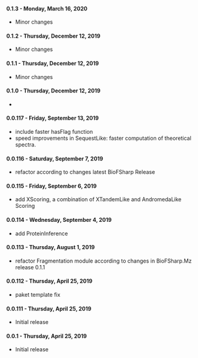 #### 0.1.3 - Monday, March 16, 2020
* Minor changes 

#### 0.1.2 - Thursday, December 12, 2019
* Minor changes 

#### 0.1.1 - Thursday, December 12, 2019
* Minor changes 

#### 0.1.0 - Thursday, December 12, 2019
*
#### 0.0.117 - Friday, September 13, 2019
* include faster hasFlag function
* speed improvements in SequestLike: faster computation of theoretical spectra. 

#### 0.0.116 - Saturday, September 7, 2019
* refactor according to changes latest BioFSharp Release

#### 0.0.115 - Friday, September 6, 2019
* add XScoring, a combination of XTandemLike and AndromedaLike Scoring

#### 0.0.114 - Wednesday, September 4, 2019
* add ProteinInference

#### 0.0.113 - Thursday, August 1, 2019
* refactor Fragmentation module according to changes in BioFSharp.Mz release 0.1.1

#### 0.0.112 - Thursday, April 25, 2019
* paket template fix

#### 0.0.111 - Thursday, April 25, 2019
* Initial release

#### 0.0.1 - Thursday, April 25, 2019
* Initial release
